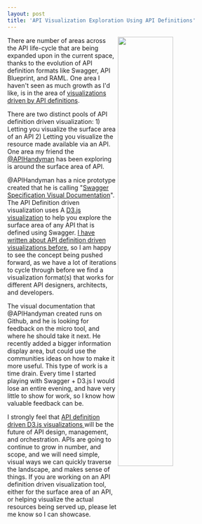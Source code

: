 ```yaml
---
layout: post
title: 'API Visualization Exploration Using API Definitions'
---
```

<p><a href="http://apihandyman.io/swagger/swagger-specification-visual-documentation/"><img src="http://kinlane-productions.s3.amazonaws.com/api-evangelist-site/blog/swagger-specification-visual-documentation.png" alt="" width="50%" align="right" /></a></p>
<p>There are number of areas across the API life-cycle that are being expanded upon in the current space, thanks to the evolution of API definition formats like Swagger, API Blueprint, and RAML. One area I haven't seen as much growth as I'd like, is in the area of <a href="http://visualization.apievangelist.com/">visualizations driven by API definitions</a>.&nbsp;</p>
<p>There are two distinct pools of API definition driven visualization: 1) Letting you visualize the surface area of an API 2) Letting you visualize the resource made available via an API. One area my friend the <a href="https://twitter.com/apihandyman">@APIHandyman</a> has been exploring is around the surface area of API.</p>
<p>@APIHandyman has a nice prototype created that he is calling "<a href="http://apihandyman.io/swagger/swagger-specification-visual-documentation/">Swagger Specification Visual Documentation</a>". The API Definition driven visualization uses A <a href="http://d3js.org/">D3.js visualization</a> to help you explore the surface area of any API that is defined using Swagger. <a href="http://apievangelist.com/2015/02/06/my-wish-has-been-granted-swagger-driven-api-visualizations-from-ardoq/">I have written about API definition driven visualizations before</a>, so I am happy to see the concept being pushed forward, as we have a lot of iterations to cycle through before we find a visualization format(s) that works for different API designers, architects, and developers.</p>
<p>The visual documentation that @APIHandyman created runs on Github, and he is looking for feedback on the micro tool, and where he should take it next. He recently added a bigger information display area, but could use the communities ideas on how to make it more useful. This type of work is a time drain. Every time I started playing with Swagger + D3.js I would lose an entire evening, and have very little to show for work, so I know how valuable feedback can be.</p>
<p>I strongly feel that <a href="http://apievangelist.com/2014/10/30/swagger-visualization-layer-using-d3js/">API definition driven D3.js visualizations </a>will be the future of API design, management, and orchestration. APIs are going to continue to grow in number, and scope, and we will need simple, visual ways we can quickly traverse the landscape, and makes sense of things. If you are working on an API definition driven visualization tool, either for the surface area of an API, or helping visualize the actual resources being served up, please let me know so I can showcase.</p>